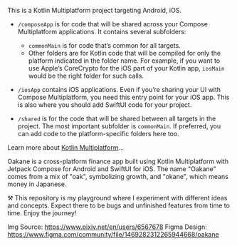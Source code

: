 This is a Kotlin Multiplatform project targeting Android, iOS.

* `/composeApp` is for code that will be shared across your Compose Multiplatform applications.
  It contains several subfolders:
    - `commonMain` is for code that’s common for all targets.
    - Other folders are for Kotlin code that will be compiled for only the platform indicated in the
      folder name.
      For example, if you want to use Apple’s CoreCrypto for the iOS part of your Kotlin app,
      `iosMain` would be the right folder for such calls.

* `/iosApp` contains iOS applications. Even if you’re sharing your UI with Compose Multiplatform,
  you need this entry point for your iOS app. This is also where you should add SwiftUI code for
  your project.

* `/shared` is for the code that will be shared between all targets in the project.
  The most important subfolder is `commonMain`. If preferred, you can add code to the
  platform-specific folders here too.

Learn more
about [Kotlin Multiplatform](https://www.jetbrains.com/help/kotlin-multiplatform-dev/get-started.html)…

Oakane is a cross-platform finance app built using Kotlin Multiplatform with Jetpack Compose for Android and SwiftUI for iOS.
The name "Oakane" comes from a mix of "oak", symbolizing growth, and "okane", which means money in Japanese. 

⚒️ This repository is my playground where I experiment with different ideas and concepts. Expect there to be bugs and unfinished features from time to time. Enjoy the journey!

Img Source: https://www.pixiv.net/en/users/6567678
Figma Design: https://www.figma.com/community/file/1469282312265944668/oakane
